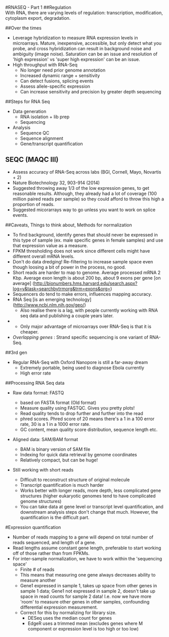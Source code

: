 #RNASEQ - Part 1
##Regulation  
With RNA, there are varying levels of regulation: transcription, modification, cytoplasm export, degradation.

##Over the times    
-  Leverage hybridization to measure RNA expression levels in microarrays. Mature, inexpensive, accessible, but only detect what you probe, and cross hybridization can result in background noise and ambiguity (image noise). Saturation can be an issue and resolution of 'high expression' vs 'super high expression' can be an issue.
-  High throughput with RNA-Seq  
	- No longer need prior genome annotation
	- Increased dynamic range + sensitivity
	- Can detect fusions, splicing events
	- Assess allele-specific expression
	- Can increase sensitivity and precision by greater depth sequencing

##Steps for RNA Seq  
-  Data generation
	- RNA isolation + lib prep
	- Sequencing
- Analysis
	- Sequence QC
	- Sequence alignment
	- Gene/transcript quantification

## SEQC (MAQC III)
- Assess accuracy of RNA-Seq across labs (BGI, Cornell, Mayo, Novartis + 2)
- Nature Biotechnology 32, 903-914 (2014)
- Suggested throwing away 1/3 of the low expression genes, to get reasonable results. Although, they already had a lot of coverage (100 million paired reads per sample) so they could afford to throw this high a proportion of reads.
- Suggested micorarrays way to go unless you want to work on splice events.

##Caveats, Things to think about, Methods for normalization
-  To find background, identify genes that should never be expressed in this type of sample (ex. male specific genes in female samples) and use that expression value as a measure. 
- FPKM thresholding does not work since different cells might have different overall mRNA levels.
- Don't do data dredging! Re-filtering to increase sample space even though loosing a bit of power in the process, no good.
- Short reads are harder to map to genome. Average processed mRNA 2 Kbp. Average exon length is about 200 bp, about 9 exons per gene [on average] (http://bionumbers.hms.harvard.edu/search.aspx?log=y&task=searchbytrmorg&trm=exons&org=)
- Sequencers do tend to make errors, influences mapping accuracy.
- RNA Seq [is an emerging technology] (http://www.ncbi.nlm.nih.gov/geo/)
	- Also realise there is a lag, with people currently working with RNA seq data and publishing a couple years later.
- 	- Only major advantage of microarrays over RNA-Seq is that it is cheaper. 
- *Overlapping genes* : Strand specific sequencing is one variant of RNA-Seq. 

##3rd gen
- Regular RNA-Seq with Oxford Nanopore is still a far-away dream
	- Extremely portable, being used to diagnose Ebola currently
	- High error rate

##Processing RNA Seq data
- Raw data format: FASTQ
	- based on FASTA format (Old format)
	- Measure quality using FASTQC. Gives you pretty plots!
	- Read quality tends to drop further and further into the read 
	- phred scores. Phred score of 20 means there's a 1 in a 100 error rate, 30 is a 1 in a 1000 error rate. 
	- GC content, mean quality score distribution, sequence length etc.

- Aligned data: SAM/BAM format
	- BAM is binary version of SAM file
	- Indexing for quick data retrieval by genome coordinates
	- Relatively compact, but can be huge!

- Still working with short reads
	- Difficult to reconstruct structure of original molecule 
	- Transcript quantification is much harder 
	- Works better with longer reads, more depth, less complicated gene structures (higher eukaryotic genomes tend to have complicated genome structures)
	- You can take data at gene level or transcript level quantification, and downstream analysis steps don't change that much. However, the quantification is the difficult part. 

#Expression quantification
- Number of reads mapping to a gene will depend on total number of reads sequenced, and length of a gene.
- Read lengths assume constant gene length, preferable to start working off of those rather than from FPKMs.
- For inter-sample normalization, we have to work within the 'sequencing space'
	- Finite # of reads
	- This means that measuring one gene always decreases ability to measure another
	- Gene1 expressed in sample 1, takes up space from other genes in sample 1 data; Gene1 not expressed in sample 2, doesn't take up space in read counts for sample 2 data! I.e. now we have more 'room' to measure other genes in other samples, confounding differential expression measurement.
	- Correct for this by normalizing for library size.
		- DESeq uses the median count for genes
		- EdgeR uses a trimmed mean (excludes genes where M component or expression level is too high or too low)



